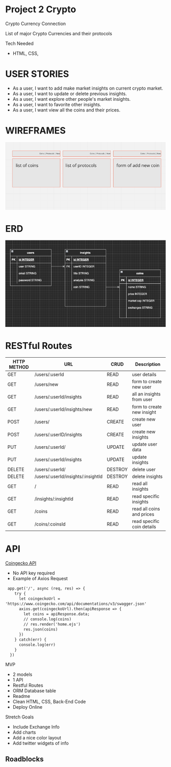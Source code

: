 # Project 2 Crypto

Crypto Currency Connection

List of major Crypto Currencies and their protocols


Tech Needed
- HTML, CSS, 

# USER STORIES
- As a user, I want to add make market insights on current crypto market.
- As a user, I want to update or delete previous insights.
- As a user, I want explore other people's market insights.
- As a user, I want to favorite other insights.
- As a user, I want view all the coins and their prices.

# WIREFRAMES 
![wireframe](/media/ccc_wireframe.png)

# ERD
![ERD Layout](/media/ERDlayout.png)

# RESTful Routes
| HTTP METHOD | URL | CRUD | Description
| ------ | ----------- | ------ | ------ |
| GET | /users/:userId | READ | user details |
| GET | /users/new | READ | form to create new user |
| GET | /users/:userId/insights | READ | all an insights from user |
| GET | /users/:userId/insights/new | READ | form to create new insight |
| POST | /users/ | CREATE | create new user |
| POST | /users/:userID/insights | CREATE | create new insights |
| PUT | /users/:userId/ | UPDATE | update user data |
| PUT | /users/:userId/insights | UPDATE | update insights |
| DELETE | /users/:userId/ | DESTROY | delete user |
| DELETE | /users/:userId/insights/:insightId | DESTROY | delete insights |
| GET | / | READ | read all insights |
| GET | /insights/:insightId | READ | read specific insights |
| GET | /coins | READ | read all coins and prices |
| GET | /coins/:coinsId | READ | read specific coin details |


# API
[Coingecko API](https://www.coingecko.com/api/documentations/v3/swagger.json) 
- No API key required
- Example of Axios Request

```
 app.get('/', async (req, res) => {
    try {
      let coingeckoUrl = 'https://www.coingecko.com/api/documentations/v3/swagger.json'
      axios.get(coingeckoUrl).then(apiResponse => {
        let coins = apiResponse.data;
        // console.log(coins)
        // res.render('home.ejs')
        res.json(coins)
      })
    } catch(err) {
      console.log(err)
    }
  })
```

MVP
- 2 models
- 1 API
- Restful Routes
- ORM Database table
- Readme
- Clean HTML, CSS, Back-End Code
- Deploy Online

Stretch Goals
- Include Exchange Info
- Add charts
- Add a nice color layout
- Add twitter widgets of info


Roadblocks 
-

